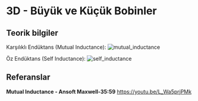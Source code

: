 # 3D - Büyük ve Küçük Bobinler

## Teorik bilgiler
Karşılıklı Endüktans (Mutual Inductance):
![mutual_inductance](https://github.com/dagaca/Ansys-Maxwell-Portfolio/assets/80363244/92a17bc8-d910-4d92-b92c-72151b6db221)

Öz Endüktans (Self Inductance):
![self_inductance](https://github.com/dagaca/Ansys-Maxwell-Portfolio/assets/80363244/a98ae6ea-b5cc-47c0-8d72-e667dde4170d)

## Referanslar
**Mutual Inductance - Ansoft Maxwell-35:59**
https://youtu.be/L_Wa5prjPMk
